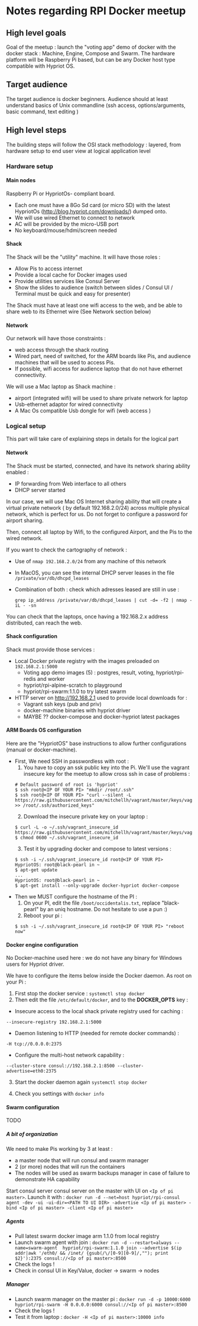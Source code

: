 # Notes regarding RPI Docker meetup

## High level goals
Goal of the meetup : launch the "voting app" demo of docker with the docker
stack : Machine, Engine, Compose and Swarm. The hardware platform will be
Raspberry Pi based, but can be any Docker host type compatible with Hypriot OS.

## Target audience
The target audience is docker beginners. Audience should at least understand
basics of Unix commandline (ssh access, options/arguments, basic command,
  text editing )

## High level steps
The building steps will follow the OSI stack methodology : layered, from
hardware setup to end user view at logical application level

### Hardware setup
#### Main nodes
Raspberry Pi or HypriotOs- compliant board.
* Each one must have a 8Go Sd card (or micro SD) with the latest HypriotOs
(http://blog.hypriot.com/downloads/) dumped onto.
* We will use wired Ethernet to connect to network
* AC will be provided by the micro-USB port
* No keyboard/mouse/hdmi/screen needed


#### Shack

The Shack will be the "utility" machine. It will have those roles :
* Allow Pis to access internet
* Provide a local cache for Docker images used
* Provide utilities services like Consul Server
* Show the slides to audience (switch between slides / Consul UI / Terminal
  must be quick and easy for presenter)

The Shack must have at least one wifi access to the web, and be able to
share web to its Ethernet wire (See Network section below)

#### Network

Our network will have those constraints :
* web access through the shack routing
* Wired part, need of switched, for the ARM boards like Pis, and audience
machines that will be used to access Pis.
* If possible, wifi access for audience laptop that do not have ethernet
connectivity.

We will use a Mac laptop as Shack machine :
* airport (integrated wifi) will be used to share private network for laptop
* Usb-ethernet adaptor for wired connectivity
* A Mac Os compatible Usb dongle for wifi (web access )

### Logical setup

This part will take care of explaining steps in details for the logical part

#### Network

The Shack must be started, connected, and have its network sharing
ability enabled :
* IP forwarding from Web interface to all others
* DHCP server started

In our case, we will use Mac OS Internet sharing ability that will create a
virtual private network ( by default 192.168.2.0/24) across multiple physical
network, which is perfect for us. Do not forget to configure a password for
airport sharing.

Then, connect all laptop by Wifi, to the configured Airport, and the Pis to
the wired network.

If you want to check the cartography of network :
* Use of ```nmap 192.168.2.0/24``` from any machine of this network
* In MacOS, you can see the internal DHCP server leases in the
file ```/private/var/db/dhcpd_leases```
* Combination of both : check which adresses leased are still in use :

  `grep ip_address /private/var/db/dhcpd_leases | cut -d= -f2 | nmap -iL - -sn`

You can check that the laptops, once having a 192.168.2.x address
distributed, can reach the web.


#### Shack configuration

Shack must provide those services :
* Local Docker private registry with the images preloaded on `192.168.2.1:5000`
  * Voting app demo images (5) : postgres, result, voting, hypriot/rpi-redis
and worker
  * hypriot/rpi-alpine-scratch to playground
  * hypriot/rpi-swarm:1.1.0 to try latest swarm
* HTTP server on http://192.168.2.1 used to provide local downloads for :
  * Vagrant ssh keys (pub and priv)
  * docker-machine binaries with hypriot driver
  * MAYBE ?? docker-compose and docker-hypriot latest packages


#### ARM Boards OS configuration

Here are the "HypriotOS" base instructions to allow further configurations
(manual or docker-machine).

* First, We need SSH in passwordless with root :
  1. You have to copy an ssk public key into the Pi. We'll use the
vagrant insecure key for the meetup to allow cross ssh in case of problems :
  ```
  # Default password of root is 'hypriot'
  $ ssh root@<IP OF YOUR PI> "mkdir /root/.ssh"
  $ ssh root@<IP OF YOUR PI> "curl --silent -L https://raw.githubusercontent.com/mitchellh/vagrant/master/keys/vagrant.pub >> /root/.ssh/authorized_keys"
  ```
  2. Download the insecure private key on your laptop :
  ```
  $ curl -L -o ~/.ssh/vagrant_insecure_id https://raw.githubusercontent.com/mitchellh/vagrant/master/keys/vagrant
  $ chmod 0600 ~/.ssh/vagrant_insecure_id
  ```
  3. Test it by upgrading docker and compose to latest versions :
  ```
  $ ssh -i ~/.ssh/vagrant_insecure_id root@<IP OF YOUR PI>
  HypriotOS: root@black-pearl in ~
  $ apt-get update
  ...
  HypriotOS: root@black-pearl in ~
  $ apt-get install --only-upgrade docker-hypriot docker-compose
  ```
* Then we MUST configure the hostname of the PI :
  1. On your PI, edit the file `/boot/occidentalis.txt`, replace "black-pearl"
by an uniq hostname. Do not hesitate to use a pun :)
  2. Reboot your pi :
  ```
  $ ssh -i ~/.ssh/vagrant_insecure_id root@<IP OF YOUR PI> "reboot now"
  ```


#### Docker engine configuration

No Docker-machine used here : we do not have any binary for Windows users for
Hypriot driver.

We have to configure the items below inside the Docker daemon.
As root on your Pi :

1. First stop the docker service : ```systemctl stop docker```
2. Then edit the file `/etc/default/docker`, and to the **DOCKER_OPTS** key :
  * Insecure access to the local shack private registry used for caching :
  ```
  --insecure-registry 192.168.2.1:5000
  ```
  * Daemon listening to HTTP (needed for remote docker commands) :
  ```
  -H tcp://0.0.0.0:2375
  ```
  * Configure the multi-host network capability :
  ```
  --cluster-store consul://192.168.2.1:8500 --cluster-advertise=eth0:2375
  ```
3. Start the docker daemon again ```systemctl stop docker```

4. Check you settings with ```docker info```


#### Swarm configuration
TODO
##### A bit of organization
We need to make Pis working by 3 at least :
* a master node that will run consul and swarm manager
* 2 (or more) nodes that will run the containers
* The nodes will be used as swarm backups manager in case of failure
to demonstrate HA capability

Start consul server consul server on the master with UI
on `<Ip of pi master>`. Launch it with :
  `docker run -d --net=host hypriot/rpi-consul agent -dev -ui -ui-dir=<PATH TO UI DIR>
   -advertise <Ip of pi master> -bind <Ip of pi master> -client <Ip of pi master>`

##### Agents

* Pull latest swarm docker image arm 1.1.0 from local registry
* Launch swarm agent with join :
  `docker run -d --restart=always --name=swarm-agent  hypriot/rpi-swarm:1.1.0 join --advertise $(ip addr|awk '/eth0/ && /inet/ {gsub(/\/[0-9][0-9]/,""); print $2}'):2375 consul://<Ip of pi master>:8500`
* Check the logs !
* Check in consul UI in Key/Value, docker -> swarm -> nodes

##### Manager
* Launch swarm manager on the master pi :
 `docker run -d -p 10000:6000 hypriot/rpi-swarm -H 0.0.0.0:6000 consul://<Ip of pi master>:8500 `
* Check the logs !
* Test it from laptop :
 `docker -H <Ip of pi master>:10000 info`

